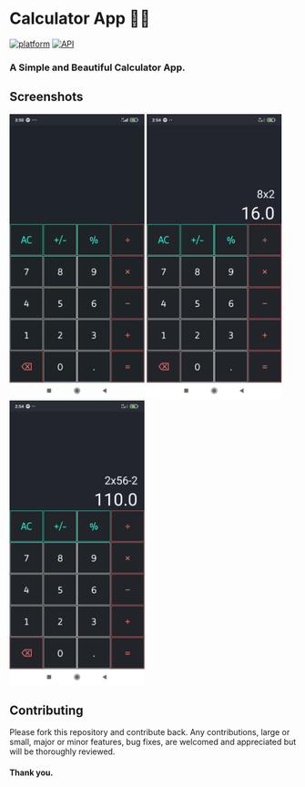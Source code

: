 # Calculator App 💜🔥

[![platform](https://img.shields.io/badge/platform-Android-brightgreen.svg?style=flat)](https://www.android.com)
[![API](https://img.shields.io/badge/API-16%2B-brightgreen.svg?style=flat)](https://android-arsenal.com/api?level=16)


### A Simple and Beautiful Calculator App.


## Screenshots

<p float="left">
	<img src="https://github.com/Anand-Singh-techie/Calculator-App/blob/master/SS/video1.gif" height="500"/>
	<img src="https://github.com/Anand-Singh-techie/Calculator-App/blob/master/SS/image1.jpg" height="500"/>
	<img src="https://github.com/Anand-Singh-techie/Calculator-App/blob/master/SS/image2.jpg" height="500"/>
</p>


## Contributing

Please fork this repository and contribute back. Any contributions, large or small, major or minor features, bug fixes, are welcomed and appreciated but will be thoroughly reviewed.
#### Thank you.
